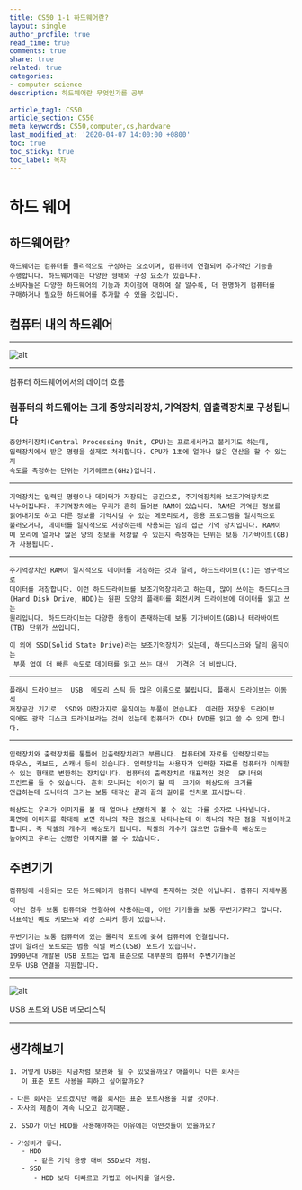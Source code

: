 ```yaml
---
title: CS50 1-1 하드웨어란?
layout: single
author_profile: true
read_time: true
comments: true
share: true
related: true
categories:
- computer science
description: 하드웨어란 무엇인가를 공부
  
article_tag1: CS50
article_section: CS50
meta_keywords: CS50,computer,cs,hardware
last_modified_at: '2020-04-07 14:00:00 +0800'
toc: true
toc_sticky: true
toc_label: 목차
---
```

하드 웨어
=========


    

## 하드웨어란?



    하드웨어는 컴퓨터를 물리적으로 구성하는 요소이며, 컴퓨터에 연결되어 추가적인 기능을 
    수행합니다. 하드웨어에는 다양한 형태와 구성 요소가 있습니다.
    소비자들은 다양한 하드웨어의 기능과 차이점에 대하여 잘 알수록, 더 현명하게 컴퓨터를 
    구매하거나 필요한 하드웨어를 추가할 수 있을 것입니다.

## 컴퓨터 내의 하드웨어
***
![alt](https://cphinf.pstatic.net/mooc/20170717_35/1500267098736lgVUm_PNG/1.2_-01.png?type=w760)
***
컴퓨터 하드웨어에서의 데이터 흐름

### 컴퓨터의 하드웨어는 크게 중앙처리장치, 기억장치, 입출력장치로 구성됩니다

    중앙처리장치(Central Processing Unit, CPU)는 프로세서라고 불리기도 하는데, 
    입력장치에서 받은 명령을 실제로 처리합니다. CPU가 1초에 얼마나 많은 연산을 할 수 있는지 
    속도를 측정하는 단위는 기가헤르츠(GHz)입니다.
***


    기억장치는 입력된 명령이나 데이터가 저장되는 공간으로, 주기억장치와 보조기억장치로
    나누어집니다. 주기억장치에는 우리가 흔히 들어본 RAM이 있습니다. RAM은 기억된 정보를
    읽어내기도 하고 다른 정보를 기억시킬 수 있는 메모리로서, 응용 프로그램을 일시적으로 
    불러오거나, 데이터를 일시적으로 저장하는데 사용되는 임의 접근 기억 장치입니다. RAM이 
    메 모리에 얼마나 많은 양의 정보를 저장할 수 있는지 측정하는 단위는 보통 기가바이트(GB)
    가 사용됩니다.
***
    주기억장치인 RAM이 일시적으로 데이터를 저장하는 것과 달리, 하드드라이브(C:)는 영구적으로
    데이터를 저장합니다. 이런 하드드라이브를 보조기억장치라고 하는데, 많이 쓰이는 하드디스크
    (Hard Disk Drive, HDD)는 원판 모양의 플래터를 회전시켜 드라이브에 데이터를 읽고 쓰는
    원리입니다. 하드드라이브는 다양한 용량이 존재하는데 보통 기가바이트(GB)나 테라바이트
    (TB) 단위가 쓰입니다.

    이 외에 SSD(Solid State Drive)라는 보조기억장치가 있는데, 하드디스크와 달리 움직이는
     부품 없이 더 빠른 속도로 데이터를 읽고 쓰는 대신  가격은 더 비쌉니다.
***
    플래시 드라이브는  USB  메모리 스틱 등 많은 이름으로 불립니다. 플래시 드라이브는 이동식
    저장공간 기기로  SSD와 마찬가지로 움직이는 부품이 없습니다. 이러한 저장용 드라이브
    외에도 광학 디스크 드라이브라는 것이 있는데 컴퓨터가 CD나 DVD를 읽고 쓸 수 있게 합니다.

***


    입력장치와 출력장치를 통틀어 입출력장치라고 부릅니다. 컴퓨터에 자료를 입력장치로는
    마우스, 키보드, 스캐너 등이 있습니다. 입력장치는 사용자가 입력한 자료를 컴퓨터가 이해할
    수 있는 형태로 변환하는 장치입니다. 컴퓨터의 출력장치로 대표적인 것은  모니터와
    프린트를 들 수 있습니다. 흔히 모니터는 이야기 할 때  크기와 해상도와 크기를
    언급하는데 모니터의 크기는 보통 대각선 끝과 끝의 길이를 인치로 표시합니다.

    해상도는 우리가 이미지를 볼 때 얼마나 선명하게 볼 수 있는 가를 숫자로 나타냅니다. 
    화면에 이미지를 확대해 보면 하나의 작은 점으로 나타나는데 이 하나의 작은 점을 픽셀이라고
    합니다. 즉 픽셀의 개수가 해상도가 됩니다. 픽셀의 개수가 많으면 많을수록 해상도는
    높아지고 우리는 선명한 이미지를 볼 수 있습니다.

## 주변기기

    컴퓨팅에 사용되는 모든 하드웨어가 컴퓨터 내부에 존재하는 것은 아닙니다. 컴퓨터 자체부품이
     아닌 경우 보통 컴퓨터와 연결하여 사용하는데, 이런 기기들을 보통 주변기기라고 합니다. 대표적인 예로 키보드와 외장 스피커 등이 있습니다.

    주변기기는 보통 컴퓨터에 있는 물리적 포트에 꽂혀 컴퓨터에 연결됩니다. 
    많이 알려진 포트로는 범용 직렬 버스(USB) 포트가 있습니다. 
    1990년대 개발된 USB 포트는 업계 표준으로 대부분의 컴퓨터 주변기기들은 
    모두 USB 연결을 지원합니다.
***

![alt](https://cphinf.pstatic.net/mooc/20170717_276/15002674390818dHwX_JPEG/1.2_-02.jpg?type=w760)

USB 포트와 USB 메모리스틱
***

## 생각해보기
    1. 어떻게 USB는 지금처럼 보편화 될 수 있었을까요? 애플이나 다른 회사는 
       이 표준 포트 사용을 피하고 싶어할까요?
    
    - 다른 회사는 모르겠지만 애플 회사는 표준 포트사용을 피할 것이다.
    - 자사의 제품이 계속 나오고 있기때문.

    2. SSD가 아닌 HDD를 사용해야하는 이유에는 어떤것들이 있을까요?
    
    - 가성비가 좋다.
       - HDD 
          - 같은 기억 용량 대비 SSD보다 저렴.
       - SSD
          - HDD 보다 더빠르고 가볍고 에너지를 덜사용.

      